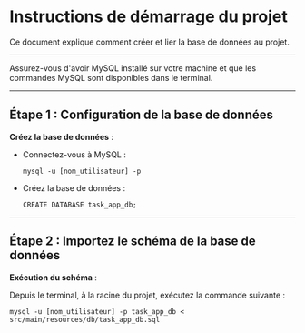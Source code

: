 # Instructions de démarrage du projet

Ce document explique comment créer et lier la base de données au projet.

---

Assurez-vous d'avoir MySQL installé sur votre machine et que les commandes MySQL sont disponibles dans le terminal.

---

## Étape 1 : Configuration de la base de données

**Créez la base de données** :

   - Connectez-vous à MySQL :
     ```
     mysql -u [nom_utilisateur] -p
     ```

   - Créez la base de données :
     ```
     CREATE DATABASE task_app_db;
     ```

---

## Étape 2 : Importez le schéma de la base de données

**Exécution du schéma** :

   Depuis le terminal, à la racine du projet, exécutez la commande suivante :
   ```
   mysql -u [nom_utilisateur] -p task_app_db < src/main/resources/db/task_app_db.sql
